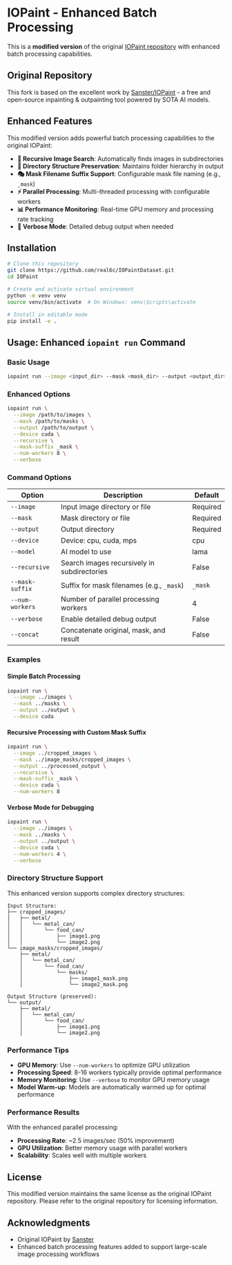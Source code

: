 # IOPaint - Enhanced Batch Processing

This is a **modified version** of the original [IOPaint repository](https://github.com/Sanster/IOPaint) with enhanced batch processing capabilities.

## Original Repository

This fork is based on the excellent work by [Sanster/IOPaint](https://github.com/Sanster/IOPaint) - a free and open-source inpainting & outpainting tool powered by SOTA AI models.

## Enhanced Features

This modified version adds powerful batch processing capabilities to the original IOPaint:

- **🔄 Recursive Image Search**: Automatically finds images in subdirectories
- **📁 Directory Structure Preservation**: Maintains folder hierarchy in output
- **🎭 Mask Filename Suffix Support**: Configurable mask file naming (e.g., `_mask`)
- **⚡ Parallel Processing**: Multi-threaded processing with configurable workers
- **📊 Performance Monitoring**: Real-time GPU memory and processing rate tracking
- **🔧 Verbose Mode**: Detailed debug output when needed

## Installation

```bash
# Clone this repository
git clone https://github.com/real6c/IOPaintDataset.git
cd IOPaint

# Create and activate virtual environment
python -m venv venv
source venv/bin/activate  # On Windows: venv\Scripts\activate

# Install in editable mode
pip install -e .
```

## Usage: Enhanced `iopaint run` Command

### Basic Usage

```bash
iopaint run --image <input_dir> --mask <mask_dir> --output <output_dir> --device cuda
```

### Enhanced Options

```bash
iopaint run \
  --image /path/to/images \
  --mask /path/to/masks \
  --output /path/to/output \
  --device cuda \
  --recursive \
  --mask-suffix _mask \
  --num-workers 8 \
  --verbose
```

### Command Options

| Option | Description | Default |
|--------|-------------|---------|
| `--image` | Input image directory or file | Required |
| `--mask` | Mask directory or file | Required |
| `--output` | Output directory | Required |
| `--device` | Device: cpu, cuda, mps | cpu |
| `--model` | AI model to use | lama |
| `--recursive` | Search images recursively in subdirectories | False |
| `--mask-suffix` | Suffix for mask filenames (e.g., `_mask`) | `_mask` |
| `--num-workers` | Number of parallel processing workers | 4 |
| `--verbose` | Enable detailed debug output | False |
| `--concat` | Concatenate original, mask, and result | False |

### Examples

#### Simple Batch Processing
```bash
iopaint run \
  --image ../images \
  --mask ../masks \
  --output ../output \
  --device cuda
```

#### Recursive Processing with Custom Mask Suffix
```bash
iopaint run \
  --image ../cropped_images \
  --mask ../image_masks/cropped_images \
  --output ../processed_output \
  --recursive \
  --mask-suffix _mask \
  --device cuda \
  --num-workers 8
```

#### Verbose Mode for Debugging
```bash
iopaint run \
  --image ../images \
  --mask ../masks \
  --output ../output \
  --device cuda \
  --num-workers 4 \
  --verbose
```

### Directory Structure Support

This enhanced version supports complex directory structures:

```
Input Structure:
├── cropped_images/
│   ├── metal/
│   │   └── metal_can/
│   │       └── food_can/
│   │           ├── image1.png
│   │           └── image2.png
└── image_masks/cropped_images/
    ├── metal/
    │   └── metal_can/
    │       └── food_can/
    │           └── masks/
    │               ├── image1_mask.png
    │               └── image2_mask.png

Output Structure (preserved):
└── output/
    ├── metal/
    │   └── metal_can/
    │       └── food_can/
    │           ├── image1.png
    │           └── image2.png
```

### Performance Tips

- **GPU Memory**: Use `--num-workers` to optimize GPU utilization
- **Processing Speed**: 8-16 workers typically provide optimal performance
- **Memory Monitoring**: Use `--verbose` to monitor GPU memory usage
- **Model Warm-up**: Models are automatically warmed up for optimal performance

### Performance Results

With the enhanced parallel processing:
- **Processing Rate**: ~2.5 images/sec (50% improvement)
- **GPU Utilization**: Better memory usage with parallel workers
- **Scalability**: Scales well with multiple workers

## License

This modified version maintains the same license as the original IOPaint repository. Please refer to the original repository for licensing information.

## Acknowledgments

- Original IOPaint by [Sanster](https://github.com/Sanster/IOPaint)
- Enhanced batch processing features added to support large-scale image processing workflows
